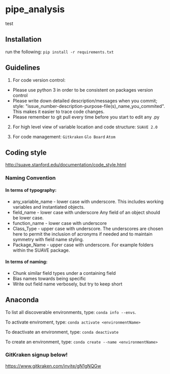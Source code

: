 # **pipe_analysis**

test

## **Installation**
run the following: `pip install -r requirements.txt`

## **Guidelines**
1. For code version control:
  -  Please use python 3 in order to be consistent on packages version control
  - Please write down detailed description/messages when you commit; style: "issue_number-description-purpose-file(s)_name_you_commited". This makes it easier to trace code changes.
  - Please remember to git pull every time before you start to edit any .py

2. For high level view of variable location and code structure:
   `SUAVE 2.0`

3. For code management:
   `Gitkraken` `Glo Board` `Atom`

## **Coding style**
http://suave.stanford.edu/documentation/code_style.html
### **Naming Convention**
#### In terms of typography:

- any_variable_name - lower case with underscore. This includes working variables and instantiated objects.
- field_name - lower case with underscore Any field of an object should be lower case.
- function_name - lower case with underscore
- Class_Type - upper case with underscore. The underscores are chosen here to permit the inclusion of acronyms if needed and to maintain symmetry with field name styling.
- Package_Name - upper case with underscore. For example folders within the SUAVE package.

#### In terms of naming:
- Chunk similar field types under a containing field
- Bias names towards being specific
- Write out field name verbosely, but try to keep short


## **Anaconda**
To list all discoverable environments, type: `conda info --envs`.

To activate enviroment, type: `conda activate <environmentName>`

To deactivate an environment, type: `conda deactivate`

To create an environment, type: `conda create --name <environmentName>`


### **GitKraken signup below!**
https://www.gitkraken.com/invite/gN1gNQGw
